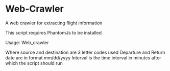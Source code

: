 # Web-Crawler
A web crawler for extracting flight information

This script requires PhantomJs to be installed


Usage: Web_crawler <Source> <Destination> <Dept Date> <Return Date> <Interval>

Where source and destination are 3 letter codes used
      Departure and Return date are in format mm/dd/yyyy
      Interval is the time interval in minutes after which the script should run
